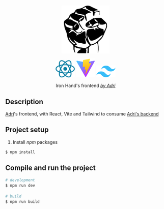 <p align="center">
<a href="http://nestjs.com/" target="blank"><img src="./ironhand.svg" width="150" alt="Iron Hand Logo" /></a>
</p>
<p align="center">
  <a href="https://react.dev/" target="blank"><img src="./react.svg" width="60" alt="React Logo" /></a>
  <a href="https://vite.dev/" target="blank"><img src="./vite.svg" width="60" alt="Vite" /></a>
  <a href="https://tailwindcss.com/" target="blank"><img src="./tailwindcss.svg" width="60" alt="Tailwind Logo" /></a>
</p>
  <p align="center">Iron Hand's frontend <a href="https://adri.info" target="_blank"><i>by Adri</i></a></p>
    <p align="center">
</p>

## Description

[Adri]("https://adri.info")'s frontend, with React, Vite and Tailwind to consume [Adri's backend]("https://github.com/AdrianoLG/ironhand3-server")

## Project setup

1. Install <i>npm</i> packages

```bash
$ npm install
```

## Compile and run the project

```bash
# development
$ npm run dev

# build
$ npm run build
```
